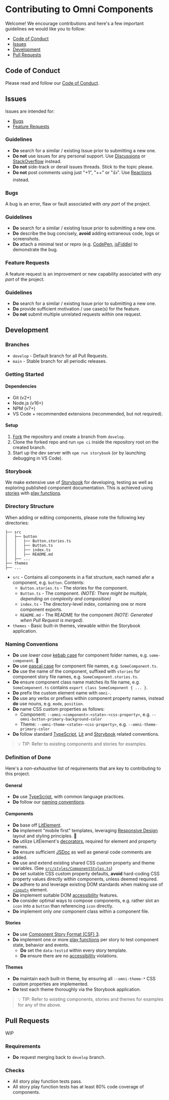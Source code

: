# Contributing to Omni Components

Welcome! We encourage contributions and here's a few important guidelines we would like you to follow:

* [Code of Conduct](#code-of-conduct)
* [Issues](#issues)
* [Development](#development)
* [Pull Requests](#pull-requests)

## Code of Conduct

Please read and follow our [Code of Conduct](https://github.com/capitec/omni-components/blob/develop/CODE_OF_CONDUCT.md).

## Issues

Issues are intended for:

* [Bugs](#bugs)
* [Feature Requests](#feature-requests)

### Guidelines
* **Do** search for a similar / existing Issue prior to submitting a new one.
* **Do not** use issues for any personal support. Use [Discussions](https://github.com/capitec/omni-components/discussions) or [StackOverflow](https://stackoverflow.com/) instead.
* **Do not** side-track or derail issues threads. Stick to the topic please.
* **Do not** post comments using just "+1", "++" or "👍". Use [Reactions](https://github.blog/2016-03-10-add-reactions-to-pull-requests-issues-and-comments/) instead.

### Bugs

A bug is an error, flaw or fault associated with *any part* of the project.

### Guidelines
* **Do** search for a similar / existing Issue prior to submitting a new one.
* **Do** describe the bug concisely, **avoid** adding extraneous code, logs or screenshots.
* **Do** attach a minimal test or repro (e.g. [CodePen](https://codepen.io/), [jsFiddle](https://jsfiddle.net/)) to demonstrate the bug.

### Feature Requests

A feature request is an improvement or new capability associated with *any part* of the project.

### Guidelines
* **Do** search for a similar / existing Issue prior to submitting a new one.
* **Do** provide sufficient motivation / use case(s) for the feature. 
* **Do not** submit multiple unrelated requests within one request.

## Development

### Branches

* `develop` - Default branch for all Pull Requests.
* `main` - Stable branch for all periodic releases.

### Getting Started

#### Dependencies

* Git (v2+)
* Node.js (v16+)
* NPM (v7+)
* VS Code + recommended extensions (recommended, but not required).

#### Setup

1. [Fork](https://github.com/capitec/omni-components) the repository and create a branch from `develop`.
2. Clone the forked repo and run `npm ci` inside the repository root on the created branch.
3. Start up the dev server with `npm run storybook` (or by launching debugging in VS Code).

### Storybook

We make extensive use of [Storybook](https://storybook.js.org/) for developing, testing as well as exploring published component documentation. This is achieved using [stories](https://storybook.js.org/docs/web-components/writing-stories/introduction) with [play functions](https://storybook.js.org/docs/web-components/writing-stories/play-function).

### Directory Structure

When adding or editing components, please note the following key directories:

```
├── src
│   ├── button
│   │   ├── Button.stories.ts
│   │   ├── Button.ts
│   │   ├── index.ts
│   │   ├── README.md
│   ├── ...
├── themes
├── ...
```

* `src` - Contains all components in a flat structure, each named afer a component, e.g. `button`. Contents:
  * `Button.stories.ts` - The stories for the component.
  * `Button.ts` - The component. *(NOTE: There might be multiple, depending on complexity and composition)*
  * `index.ts` - The directory-level index, containing one or more component exports.
  * `README.md` - The README for the component *(NOTE: Generated when Pull Request is merged)*.
* `themes` - Basic built-in themes, viewable within the Storybook application.

### Naming Conventions

* **Do** use *lower case* [kebab case](https://en.wikipedia.org/wiki/Letter_case#Kebab_case) for component folder names, e.g. `some-component`. 🍢
* **Do** use [pascal case](https://en.wikipedia.org/wiki/Camel_case) for component file names, e.g. `SomeComponent.ts`.
* **Do** use the name of the component, suffixed with `stories` for component story file names, e.g. `SomeComponent.stories.ts`.
* **Do** ensure component class name matches its file name, e.g. `SomeComponent.ts` contains `export class SomeComponent { ... }`.
* **Do** prefix the custom element name with `omni-`.
* **Do** use any verbs or prefixes within component property names, instead **do** use nouns, e.g. `mode`, `position`.
* **Do** name CSS custom properties as follows: 
  * Component: `--omni-<component>-<state>-<css-property>`, e.g. `--omni-button-primary-background-color`
  * Theme: `--omni-theme-<state>-<css-property>`, e.g. `--omni-theme-primary-color`
* **Do** follow standard [TypeScript](https://www.typescriptlang.org/docs/), [Lit](https://lit.dev/docs/) and [Storybook](https://storybook.js.org/docs/web-components/writing-stories/introduction) related conventions. 

> 💡 TIP: Refer to existing components and stories for examples. 

### Definition of Done
Here's a *non-exhaustive* list of requirements that are key to contributing to this project.

#### General
* **Do** use [TypeScript](https://www.typescriptlang.org/docs/), with common language practices.
* **Do** follow our [naming conventions](#naming-conventions).

#### Components
* **Do** base off [LitElement](https://lit.dev/).
* **Do** implement "mobile first" templates, leveraging [Responsive Design](https://developer.mozilla.org/en-US/docs/Learn/CSS/CSS_layout/Responsive_Design) layout and styling principles. 📱
* **Do** utilize LitElement's [decorators](https://lit.dev/docs/components/decorators/), required for element and property names.
* **Do** ensure sufficient [JSDoc](https://jsdoc.app/) as well as general code comments are added.
* **Do** use and extend existing shared CSS custom property and theme variables. (See [`src/styles/ComponentStyles.ts`](https://github.com/capitec/omni-components/blob/develop/src/styles/ComponentStyles.ts))
* **Do** set suitable CSS custom property defaults, **avoid** hard-coding CSS property values directly within components, unless deemed required.
* **Do** adhere to and leverage existing DOM standards when making use of [`<input>`](https://developer.mozilla.org/en-US/docs/Web/API/HTMLInputElement) element.
* **Do** implement suitable DOM [accessibility](https://developer.mozilla.org/en-US/docs/Web/Accessibility) features.
* **Do** consider optimal ways to compose components, e.g. rather slot an `icon` into a `button` than referencing `icon` directly.
* **Do** implement only *one* component class within a component file.

#### Stories
* **Do** use [Component Story Format (CSF) 3](https://storybook.js.org/blog/component-story-format-3-0/).
* **Do** implement one or more [play functions](https://storybook.js.org/docs/web-components/writing-stories/play-function) per story to test component state, behavior and events.
  * **Do** set the `data-testid` within every story template.
  * **Do** ensure there are no [accessibility](https://storybook.js.org/docs/web-components/writing-tests/accessibility-testing) violations.

#### Themes
* **Do** maintain each built-in theme, by ensuring all `--omni-theme-*` CSS custom properties are implemented.
* **Do** test each theme thoroughly via the Storybook application.

> 💡 TIP: Refer to existing components, stories and themes for examples for any of the above.

## Pull Requests
WIP
### Requirements
* **Do** request merging back to `develop` branch.

### Checks

* All story play function tests pass.
* All story play function tests has at least 80% code coverage of components.

